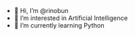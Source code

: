 - 👋 Hi, I’m @rinobun
- 👀 I’m interested in Artificial Intelligence
- 🌱 I’m currently learning Python

<!---
rinobun/rinobun is a ✨ special ✨ repository because its `README.md` (this file) appears on your GitHub profile.
You can click the Preview link to take a look at your changes.
--->
